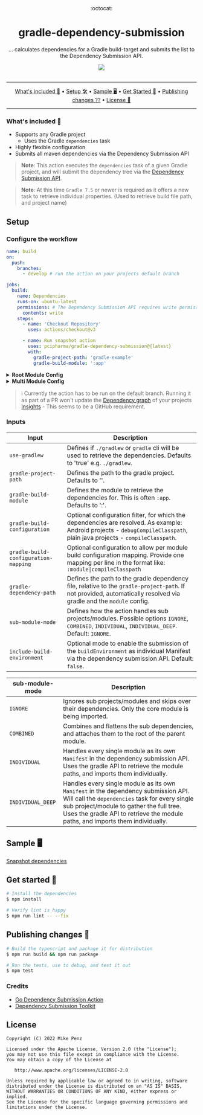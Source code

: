 <div align="center">
  :octocat:
</div>
<h1 align="center">
  gradle-dependency-submission
</h1>

<p align="center">
    ... calculates dependencies for a Gradle build-target and submits the list to the Dependency Submission API.
</p>

<div align="center">
  <a href="https://github.com/pcipharma/gradle-dependency-submission">
		<img src="https://github.com/pcipharma/gradle-dependency-submission/actions/workflows/test.yml/badge.svg"/>
	</a>
</div>
<br />

---

<p align="center">
    <a href="#whats-included-">What's included 🚀</a> &bull;
    <a href="#setup">Setup 🛠️</a> &bull;
    <a href="#sample-%EF%B8%8F">Sample 🖥️</a> &bull;
    <a href="#get-started-">Get Started 🧬</a> &bull;
    <a href="#publishing-changes-">Publishing changes ??</a> &bull;
    <a href="#license">License 📓</a>
</p>

---

### What's included 🚀

- Supports any Gradle project
  - Uses the Gradle `dependencies` task
- Highly flexible configuration
- Submits all maven dependencies via the Dependency Submission API

> **Note**: This action executes the `dependencies` task of a given Gradle project, and will submit the dependency tree via the [Dependency Submission API](https://docs.github.com/en/code-security/supply-chain-security/understanding-your-software-supply-chain/using-the-dependency-submission-api).

> **Note**: At this time `Gradle 7.5` or newer is required as it offers a new task to retrieve individual properties. (Used to retrieve build file path, and project name)

## Setup

### Configure the workflow

```yml
name: build
on:
  push:
    branches:
      - develop # run the action on your projects default branch

jobs:
  build:
    name: Dependencies
    runs-on: ubuntu-latest
    permissions: # The Dependency Submission API requires write permission
      contents: write
    steps:
      - name: 'Checkout Repository'
        uses: actions/checkout@v3

      - name: Run snapshot action
        uses: pcipharma/gradle-dependency-submission@{latest}
        with:
          gradle-project-path: 'gradle-example'
          gradle-build-module: ':app'
```

<details><summary><b>Root Module Config</b></summary>
<p>

The following example showcases a gradle module in the root, without a module name, and no sub-folder.

```yml
- name: Root Gradle Dependency Submission
  uses: pcipharma/gradle-dependency-submission@{latest}
  with:
    use-gradlew: false
    gradle-build-module: |-
      :
    gradle-build-configuration: |-
      compileClasspath
```

</p>
</details>

<details><summary><b>Multi Module Config</b></summary>
<p>

```yml
- name: Gradle Dependency Submission
  uses: pcipharma/gradle-dependency-submission@{latest}
  with:
    gradle-project-path: |-
      gradle-example
    gradle-build-module: |-
      :app
      :simple-app
    gradle-build-configuration: |-
      debugCompileClasspath
```

</p>
</details>

> ℹ️ Currently the action has to be run on the default branch. Running it as part of a PR won't update the [Dependency graph](https://github.com/pcipharma/gradle-dependency-submission/network/dependencies) of your projects [Insights](https://github.com/pcipharma/gradle-dependency-submission/pulse) - This seems to be a GitHub requirement.

### Inputs

| **Input**                            | **Description**                                                                                                                                                           |
| ------------------------------------ | ------------------------------------------------------------------------------------------------------------------------------------------------------------------------- |
| `use-gradlew`                        | Defines if `./gradlew` or `gradle` cli will be used to retrieve the dependencies. Defaults to 'true' e.g. `./gradlew`.                                                    |
| `gradle-project-path`                | Defines the path to the gradle project. Defaults to ''.                                                                                                                   |
| `gradle-build-module`                | Defines the module to retrieve the dependencies for. This is often `:app`. Defaults to ':'.                                                                               |
| `gradle-build-configuration`         | Optional configuration filter, for which the dependencies are resolved. As example: Android projects - `debugCompileClasspath`, plain java projects - `compileClasspath`. |
| `gradle-build-configuration-mapping` | Optional configuration to allow per module build configuration mapping. Provide one mapping per line in the format like: `:module\|compileClasspath`                      |
| `gradle-dependency-path`             | Defines the path to the gradle dependency file, relative to the `gradle-project-path`. If not provided, automatically resolved via gradle and the `module` config.        |
| `sub-module-mode`                    | Defines how the action handles sub projects/modules. Possible options `IGNORE`, `COMBINED`, `INDIVIDUAL`, `INDIVIDUAL_DEEP`. Default: `IGNORE`.                           |
| `include-build-environment`          | Optional mode to enable the submission of the `buildEnvironment` as individual Manifest via the dependency submission API. Default: `false`.                              |

| **sub-module-mode** | **Description**                                                                                                                                                                                                                                                     |
| ------------------- | ------------------------------------------------------------------------------------------------------------------------------------------------------------------------------------------------------------------------------------------------------------------- |
| `IGNORE`            | Ignores sub projects/modules and skips over their dependencies. Only the core module is being imported.                                                                                                                                                             |
| `COMBINED`          | Combines and flattens the sub dependencies, and attaches them to the root of the parent module.                                                                                                                                                                     |
| `INDIVIDUAL`        | Handles every single module as its own `Manifest` in the dependency submission API. Uses the gradle API to retrieve the module paths, and imports them individually.                                                                                                |
| `INDIVIDUAL_DEEP`   | Handles every single module as its own `Manifest` in the dependency submission API. Will call the `dependencies` task for every single sub project/module to gather the full tree. Uses the gradle API to retrieve the module paths, and imports them individually. |

## Sample 🖥️

[Snapshot dependencies](https://github.com/pcipharma/gradle-dependency-submission/network/dependencies)

## Get started 🧬

```bash
# Install the dependencies
$ npm install

# Verify lint is happy
$ npm run lint -- --fix
```

## Publishing changes 🧬

```bash
# Build the typescript and package it for distribution
$ npm run build && npm run package

# Run the tests, use to debug, and test it out
$ npm test
```

### Credits

- [Go Dependency Submission Action](https://github.com/actions/go-dependency-submission/)
- [Dependency Submission Toolkit](https://github.com/github/dependency-submission-toolkit)

## License

    Copyright (C) 2022 Mike Penz

    Licensed under the Apache License, Version 2.0 (the "License");
    you may not use this file except in compliance with the License.
    You may obtain a copy of the License at

       http://www.apache.org/licenses/LICENSE-2.0

    Unless required by applicable law or agreed to in writing, software
    distributed under the License is distributed on an "AS IS" BASIS,
    WITHOUT WARRANTIES OR CONDITIONS OF ANY KIND, either express or implied.
    See the License for the specific language governing permissions and
    limitations under the License.
